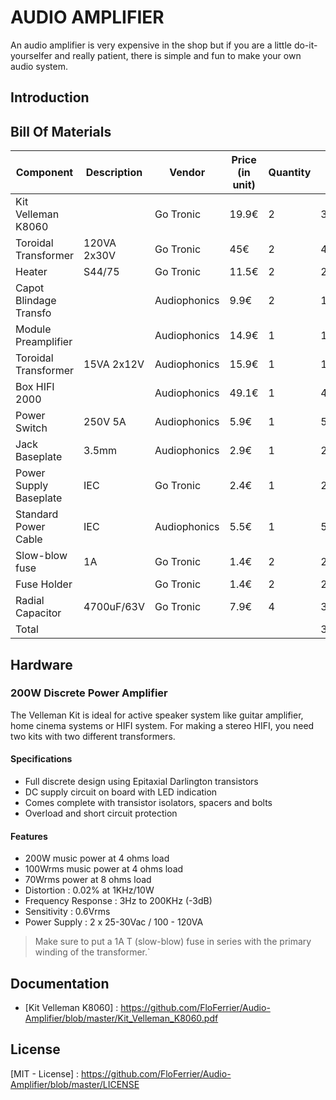 # AUDIO AMPLIFIER
An audio amplifier is very expensive in the shop but if you are a little do-it-yourselfer and really patient, there is simple and fun to make your own audio system.

## Introduction

## Bill Of Materials
|Component             |Description |Vendor      |Price (in unit)|Quantity|Total |
|----------------------|------------|------------|---------------|--------|------|
|Kit Velleman K8060    |            |Go Tronic   |19.9€          |2       |39.8€ |
|Toroidal Transformer  |120VA 2x30V |Go Tronic   |45€            |2       |45€   |
|Heater                |S44/75      |Go Tronic   |11.5€          |2       |23€   |
|Capot Blindage Transfo|            |Audiophonics|9.9€           |2       |19.8€ |
|Module Preamplifier   |            |Audiophonics|14.9€          |1       |14.9€ |
|Toroidal Transformer  |15VA 2x12V  |Audiophonics|15.9€          |1       |15.9€ |
|Box     HIFI 2000     |            |Audiophonics|49.1€          |1       |49.1€ |
|Power Switch          |250V 5A     |Audiophonics|5.9€           |1       |5.9€  |
|Jack Baseplate        |3.5mm       |Audiophonics|2.9€           |1       |2.9€  |
|Power Supply Baseplate|IEC         |Go Tronic   |2.4€           |1       |2.4€  |
|Standard Power Cable  |IEC         |Audiophonics|5.5€           |1       |5.5€  |
|Slow-blow fuse        |1A          |Go Tronic   |1.4€           |2       |2.8€  |
|Fuse Holder           |            |Go Tronic   |1.4€           |2       |2.8€  |
|Radial Capacitor      |4700uF/63V  |Go Tronic   |7.9€           |4       |31.6€ |
|Total                 |            |            |               |        |306.4€|

## Hardware
### 200W Discrete Power Amplifier
The Velleman Kit is ideal for active speaker system like guitar amplifier, home cinema systems
or HIFI system.
For making a stereo HIFI, you need two kits with two different transformers.
#### Specifications
* Full discrete design using Epitaxial Darlington transistors
* DC supply circuit on board with LED indication
* Comes complete with transistor isolators, spacers and bolts
* Overload and short circuit protection
#### Features
* 200W music power at 4 ohms load
* 100Wrms music power at 4 ohms load
* 70Wrms power at 8 ohms load
* Distortion : 0.02% at 1KHz/10W
* Frequency Response : 3Hz to 200KHz (-3dB)
* Sensitivity : 0.6Vrms
* Power Supply : 2 x 25-30Vac / 100 - 120VA

>Make sure to put a 1A T (slow-blow) fuse in series with the primary winding of the transformer.`
## Documentation
* [Kit Velleman K8060] : https://github.com/FloFerrier/Audio-Amplifier/blob/master/Kit_Velleman_K8060.pdf

## License
[MIT - License] : https://github.com/FloFerrier/Audio-Amplifier/blob/master/LICENSE
